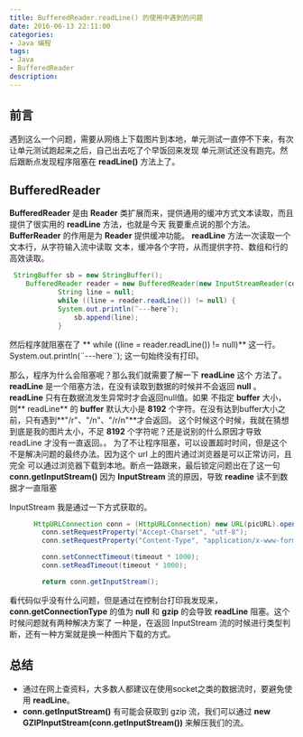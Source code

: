 ```yaml
---
title: BufferedReader.readLine() 的使用中遇到的问题
date: 2016-06-13 22:11:00
categories:
- Java 编程
tags: 
- Java
- BufferedReader
description: 
---
```


## 前言
遇到这么一个问题，需要从网络上下载图片到本地，单元测试一直停不下来，有次让单元测试跑起来之后，自己出去吃了个早饭回来发现
单元测试还没有跑完。然后跟断点发现程序阻塞在 **readLine()** 方法上了。

<!-- more -->

## BufferedReader
**BufferedReader** 是由 **Reader** 类扩展而来，提供通用的缓冲方式文本读取，而且提供了很实用的 **readLine** 方法，也就是今天
我要重点说的那个方法。**BufferReader** 的作用是为 **Reader** 提供缓冲功能。 **readLine** 方法一次读取一个文本行，从字符输入流中读取
文本，缓冲各个字符，从而提供字符、数组和行的高效读取。

```java
 StringBuffer sb = new StringBuffer();
    BufferedReader reader = new BufferedReader(new InputStreamReader(conn.getInputStream()));
            String line = null;
            while ((line = reader.readLine()) != null) {
            System.out.println(¨---here¨);
                sb.append(line);
            }
```
然后程序就阻塞在了 ** while ((line = reader.readLine()) != null)** 这一行。System.out.println(¨---here¨); 这一句始终没有打印。

那么，程序为什么会阻塞呢？那么我们就需要了解一下 **readLine** 这个
方法了。
**readLine** 是一个阻塞方法，在没有读取到数据的时候并不会返回 **null** 。**readLine** 只有在数据流发生异常时才会返回null值。如果
不指定 **buffer** 大小，则** readLine** 的 **buffer** 默认大小是 **8192** 个字符。在没有达到buffer大小之前，只有遇到**"/r"、"/n"、"/r/n"**才会返回。
这个时候这个时候，我就在猜想到底是我的图片太小，不足 **8192** 个字符呢？还是说别的什么原因才导致 readLine 才没有一直返回。。
为了不让程序阻塞，可以设置超时时间，但是这个不是解决问题的最终办法。因为这个 url 上的图片通过浏览器是可以正常访问，且完全
可以通过浏览器下载到本地。断点一路跟来，最后锁定问题出在了这一句 **conn.getInputStream()** 因为 **InputStream** 流的原因，导致 **readine** 读不到数据才一直阻塞

InputStream 我是通过一下方式获取的。
```java
      HttpURLConnection conn = (HttpURLConnection) new URL(picURL).openConnection();
        conn.setRequestProperty("Accept-Charset", "utf-8");
        conn.setRequestProperty("Content-Type", "application/x-www-form-urlencoded");

        conn.setConnectTimeout(timeout * 1000);
        conn.setReadTimeout(timeout * 1000);

        return conn.getInputStream();
```

看代码似乎没有什么问题，但是通过在控制台打印我发现来，**conn.getConnectionType** 的值为 **null** 和 **gzip** 的会导致 **readLine** 阻塞。这个时候问题就有两种解决方案了
一种是，在返回 InputStream 流的时候进行类型判断，还有一种方案就是换一种图片下载的方式。

## 总结
- 通过在网上查资料，大多数人都建议在使用socket之类的数据流时，要避免使用 **readLine**。
- **conn.getInputStream()** 有可能会获取到 gzip 流，我们可以通过 **new GZIPInputStream(conn.getInputStream())** 来解压我们的流。
